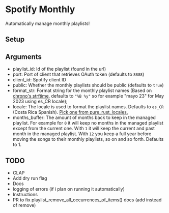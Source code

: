 # Spotify Monthly
Automatically manage monthly playlists!

## Setup

## Arguments

- playlist_id: Id of the playlist (found in the url)
- port: Port of client that retrieves OAuth token (defaults to `8888`)
- client_id: Spotify client ID
- public: Whether the monthly playlists should be public (defaults to `true`)
- format_str: Format string for the monthly playlist names (Based on [chrono's strftime](https://docs.rs/chrono/latest/chrono/format/strftime/index.html), defaults to `"%B %y"` so for example "mayo 23" for May 2023 using es_CR locale);
- locale: The locale is used to format the playlist names. Defaults to `es_CR` (Costa Rica Spanish). [Pick one from pure_rust_locales.](https://docs.rs/pure-rust-locales/latest/pure_rust_locales/)
- months_buffer: The amount of months back to keep in the managed playlist. For example for `0` it will keep no months in the managed playlist except from the current one. With `1` it will keep the current and past month in the managed playlist. With `12` you keep a full year before moving the songs to their monthly playlists, so on and so forth. Defaults to 1.

## TODO
- CLAP
- Add dry run flag
- Docs
- logging of errors (if i plan on running it automatically)
- Instructions
- PR to fix playlist_remove_all_occurrences_of_items() docs (add instead of remove)
